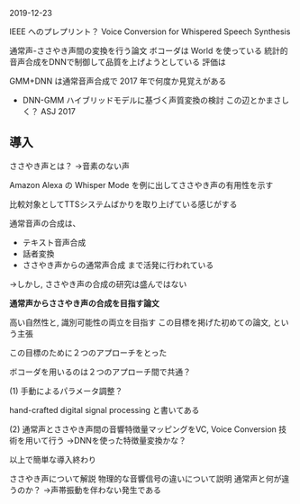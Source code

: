 2019-12-23

IEEE へのプレプリント？
Voice Conversion for Whispered Speech Synthesis

通常声-ささやき声間の変換を行う論文
ボコーダは World を使っている
統計的音声合成をDNNで制御して品質を上げようとしている
評価は


GMM+DNN は通常音声合成で 2017 年で何度か見覚えがある

- DNN-GMM ハイブリッドモデルに基づく声質変換の検討
 この辺とかまさしく？ ASJ 2017


## 導入
ささやき声とは？
→音素のない声

Amazon Alexa の Whisper Mode を例に出してささやき声の有用性を示す

比較対象としてTTSシステムばかりを取り上げている感じがする

通常音声の合成は、
- テキスト音声合成
- 話者変換
- ささやき声からの通常声合成
まで活発に行われている

→しかし, ささやき声の合成の研究は盛んではない

**通常声からささやき声の合成を目指す論文**

高い自然性と, 識別可能性の両立を目指す
この目標を掲げた初めての論文, という主張

この目標のために２つのアプローチをとった

ボコーダを用いるのは２つのアプローチ間で共通？

(1)
手動によるパラメータ調整？

hand-crafted digital signal processing と書いてある

(2)
通常声とささやき声間の音響特徴量マッピングをVC, Voice Conversion 技術を用いて行う
→DNNを使った特徴量変換かな？


以上で簡単な導入終わり


ささやき声について解説
物理的な音響信号の違いについて説明
通常声と何が違うのか？
→声帯振動を伴わない発生である
